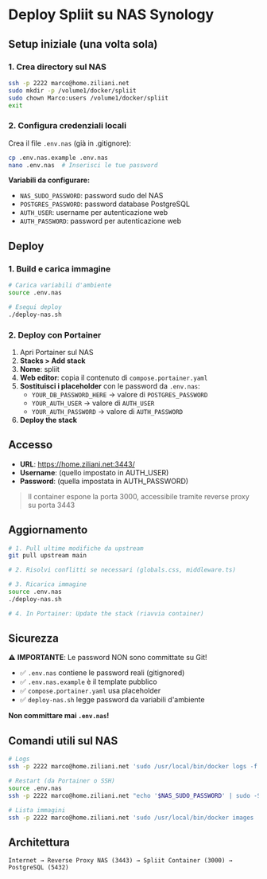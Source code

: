 # Deploy Spliit su NAS Synology

## Setup iniziale (una volta sola)

### 1. Crea directory sul NAS
```bash
ssh -p 2222 marco@home.ziliani.net
sudo mkdir -p /volume1/docker/spliit
sudo chown Marco:users /volume1/docker/spliit
exit
```

### 2. Configura credenziali locali
Crea il file `.env.nas` (già in .gitignore):
```bash
cp .env.nas.example .env.nas
nano .env.nas  # Inserisci le tue password
```

**Variabili da configurare:**
- `NAS_SUDO_PASSWORD`: password sudo del NAS
- `POSTGRES_PASSWORD`: password database PostgreSQL
- `AUTH_USER`: username per autenticazione web
- `AUTH_PASSWORD`: password per autenticazione web

## Deploy

### 1. Build e carica immagine

```bash
# Carica variabili d'ambiente
source .env.nas

# Esegui deploy
./deploy-nas.sh
```

### 2. Deploy con Portainer

1. Apri Portainer sul NAS
2. **Stacks > Add stack**
3. **Nome**: spliit
4. **Web editor**: copia il contenuto di `compose.portainer.yaml`
5. **Sostituisci i placeholder** con le password da `.env.nas`:
   - `YOUR_DB_PASSWORD_HERE` → valore di `POSTGRES_PASSWORD`
   - `YOUR_AUTH_USER` → valore di `AUTH_USER`
   - `YOUR_AUTH_PASSWORD` → valore di `AUTH_PASSWORD`
6. **Deploy the stack**

## Accesso

- **URL**: https://home.ziliani.net:3443/
- **Username**: (quello impostato in AUTH_USER)
- **Password**: (quella impostata in AUTH_PASSWORD)

> Il container espone la porta 3000, accessibile tramite reverse proxy su porta 3443

## Aggiornamento

```bash
# 1. Pull ultime modifiche da upstream
git pull upstream main

# 2. Risolvi conflitti se necessari (globals.css, middleware.ts)

# 3. Ricarica immagine
source .env.nas
./deploy-nas.sh

# 4. In Portainer: Update the stack (riavvia container)
```

## Sicurezza

⚠️ **IMPORTANTE**: Le password NON sono committate su Git!

- ✅ `.env.nas` contiene le password reali (gitignored)
- ✅ `.env.nas.example` è il template pubblico
- ✅ `compose.portainer.yaml` usa placeholder
- ✅ `deploy-nas.sh` legge password da variabili d'ambiente

**Non committare mai `.env.nas`!**

## Comandi utili sul NAS

```bash
# Logs
ssh -p 2222 marco@home.ziliani.net 'sudo /usr/local/bin/docker logs -f spliit'

# Restart (da Portainer o SSH)
source .env.nas
ssh -p 2222 marco@home.ziliani.net "echo '$NAS_SUDO_PASSWORD' | sudo -S /usr/local/bin/docker restart spliit"

# Lista immagini
ssh -p 2222 marco@home.ziliani.net 'sudo /usr/local/bin/docker images | grep spliit'
```

## Architettura

```
Internet → Reverse Proxy NAS (3443) → Spliit Container (3000) → PostgreSQL (5432)
```
